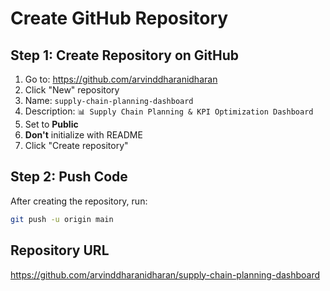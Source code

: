# Create GitHub Repository

## Step 1: Create Repository on GitHub
1. Go to: https://github.com/arvinddharanidharan
2. Click "New" repository
3. Name: `supply-chain-planning-dashboard`
4. Description: `📊 Supply Chain Planning & KPI Optimization Dashboard`
5. Set to **Public**
6. **Don't** initialize with README
7. Click "Create repository"

## Step 2: Push Code
After creating the repository, run:

```bash
git push -u origin main
```

## Repository URL
https://github.com/arvinddharanidharan/supply-chain-planning-dashboard